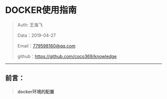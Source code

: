
# DOCKER使用指南

>Auth: 王海飞
>
>Data：2019-04-27
>
>Email：779598160@qq.com
>
>github：https://github.com/coco369/knowledge
>
>

---

## 前言： 

> #### docker环境的配置







